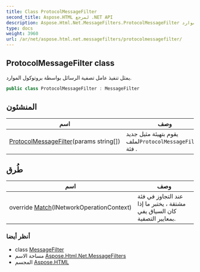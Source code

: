 ```yaml
---
title: Class ProtocolMessageFilter
second_title: Aspose.HTML لمرجع .NET API
description: Aspose.Html.Net.MessageFilters.ProtocolMessageFilter فصل. يمثل تنفيذ عامل تصفية الرسائل بواسطة بروتوكول الموارد.
type: docs
weight: 3960
url: /ar/net/aspose.html.net.messagefilters/protocolmessagefilter/
---
```

## ProtocolMessageFilter class

يمثل تنفيذ عامل تصفية الرسائل بواسطة بروتوكول الموارد.

```csharp
public class ProtocolMessageFilter : MessageFilter
```

## المنشئون

| اسم | وصف |
| --- | --- |
| [ProtocolMessageFilter](protocolmessagefilter/)(params string[]) | يقوم بتهيئة مثيل جديد لملف`ProtocolMessageFilter` فئة . |

## طُرق

| اسم | وصف |
| --- | --- |
| override [Match](../../aspose.html.net.messagefilters/protocolmessagefilter/match/)(INetworkOperationContext) | عند التجاوز في فئة مشتقة ، يختبر ما إذا كان السياق يفي بمعايير التصفية. |

### أنظر أيضا

* class [MessageFilter](../../aspose.html.net/messagefilter/)
* مساحة الاسم [Aspose.Html.Net.MessageFilters](../../aspose.html.net.messagefilters/)
* المجسم [Aspose.HTML](../../)


